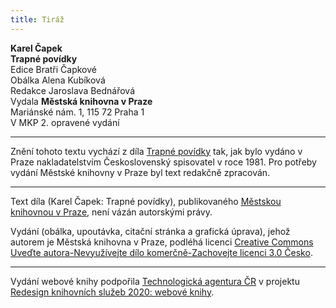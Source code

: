 ```yaml
---
title: Tiráž
---
```


**Karel Čapek**  
**Trapné povídky**  
Edice Bratři Čapkové  
Obálka Alena Kubíková  
Redakce Jaroslava Bednářová  
Vydala **Městská knihovna v Praze**  
Mariánské nám. 1, 115 72 Praha 1  
V MKP 2. opravené vydání  
[^1]: Mary, jak se daří? Pěkně jsi hrála! _Pozn. red_.  
[^2]: Máš talent, … ty jsi tak chytrá! Pověz, co by ti měl papa darovat? _Pozn. red._  
[^3]: Nechtěla bych mít jen tolik hodin. _Pozn. red._  
[^4]: No no, přirozeně … ne, jak jsi chytrá! _Pozn. red._  
[^5]: Ano, mé dítě, to můžeš. _Pozn. red._  
[^6]: A, to jste vy. _Pozn. red._  
[^7]: Ano, paní hraběnko. _Pozn. red._  
[^8]: Snad nečekáte, že se omluvím? _Pozn. red._  
[^9]: Nuže, není tedy důvod, abyste mi stála v cestě. _Pozn. red._  
[^10]: Vezměte si švestky, slečno. _Pozn. red._  
[^11]: Díky, díky, paní hraběnko.“ _Pozn. red._  
[^12]: Bájný obr Argus (Argos) měl mnoho očí, z nichž jedno stále bdělo. _Pozn. red._  
[^13]: … seď rovně! _Pozn. red._  
[^14]: Mohu se projet? _Pozn. red._  
[^15]: Pojedeš s námi? _Pozn. red._  
[^16]: Výřit – vejrat. _Pozn. red._  
[^17]: Co, Olga nejde? _Pozn. red._  
[^18]: Komplicita (z franc.) – srozumění. _Pozn. red._  
[^19]: Lambrekýny (franc.) – obloukové záclonky, závěsy. _Pozn. red._  
ISBN 978-80-7532-917-2 (webová kniha)  
V MKP 1. elektronické vydání z 4. 10. 2022.

***

Znění tohoto textu vychází z díla [Trapné povídky](https://search.mlp.cz/cz/titul/bozi-muka-trapne-povidky/14915/) tak, jak bylo vydáno v Praze nakladatelstvím Československý spisovatel v roce 1981. Pro potřeby vydání Městské knihovny v Praze byl text redakčně zpracován.

***


Text díla (Karel Čapek: Trapné povídky), publikovaného [Městskou knihovnou v Praze](https://www.mlp.cz/cz/), není vázán autorskými právy.


Vydání (obálka, upoutávka, citační stránka a grafická úprava), jehož autorem je Městská knihovna v Praze, podléhá licenci [Creative Commons Uveďte autora-Nevyužívejte dílo komerčně-Zachovejte licenci 3.0 Česko](https://creativecommons.org/licenses/by-nc-sa/3.0/cz/).

***

Vydání webové knihy podpořila [Technologická agentura ČR](https://www.tacr.cz/) v projektu [Redesign knihovních služeb 2020: webové knihy](https://starfos.tacr.cz/cs/project/TL04000391).